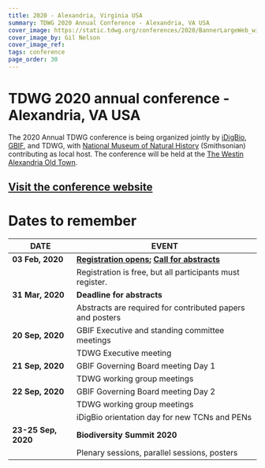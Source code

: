 ```yaml
---
title: 2020 - Alexandria, Virginia USA
summary: TDWG 2020 Annual Conference - Alexandria, VA USA
cover_image: https://static.tdwg.org/conferences/2020/BannerLargeWeb_wide.jpg
cover_image_by: Gil Nelson
cover_image_ref: 
tags: conference
page_order: 30
---
```


# TDWG 2020 annual conference - Alexandria, VA USA

The 2020 Annual TDWG conference is being organized jointly by [iDigBio](https://www.idigbio.org/), [GBIF](https://www.gbif.org/), and TDWG, with [National Museum of Natural History](https://naturalhistory.si.edu/) (Smithsonian) contributing as local host.  The conference will be held at the [The Westin Alexandria Old Town](https://www.marriott.com/hotels/travel/wasxw-the-westin-alexandria-old-town/).

## [Visit the conference website](https://www.idigbio.org/content/biodiversity-summit-2020)  

# Dates to remember

| **DATE** | **EVENT** |
| --- | --- |
| **03 Feb, 2020** | **[Registration opens](https://www.eventbrite.com/e/biodiversity-summit-2020-tickets-85264844445); [Call for abstracts](https://mailchi.mp/f2de53159899/biodiversity-summit-2020-registration-and-call-for-abstracts-now-open?e=[UNIQID])** |
|                  | Registration is free, but all participants must register. |  
| **31 Mar, 2020** | **Deadline for abstracts** |  
|                  | Abstracts are required for contributed papers and posters |  
| **20 Sep, 2020** | GBIF Executive and standing committee meetings |  
|                  | TDWG Executive meeting |  
| **21 Sep, 2020** | GBIF Governing Board meeting Day 1|  
|                  | TDWG working group meetings |  
| **22 Sep, 2020** | GBIF Governing Board meeting Day 2 |  
|                  | TDWG working group meetings |  
|                  | iDigBio orientation day for new TCNs and PENs |  
| **23-25 Sep, 2020** | **Biodiversity Summit 2020** |  
|                     | Plenary sessions, parallel sessions, posters |  





